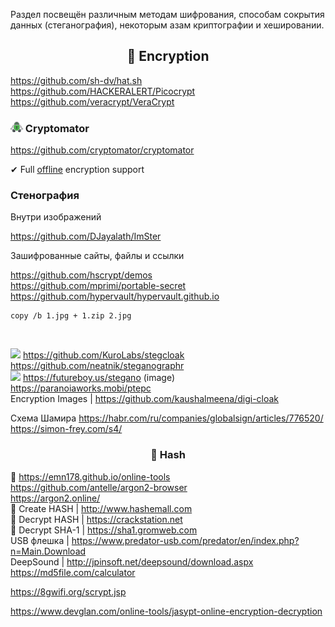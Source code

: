 Раздел посвещён различным методам шифрования, способам сокрытия данных (стеганография), некоторым азам криптографии и хешировании.

<h2 align="center">🔑 Encryption</h2>

https://github.com/sh-dv/hat.sh
<br>
https://github.com/HACKERALERT/Picocrypt
<br>
https://github.com/veracrypt/VeraCrypt

### <img width=20px src="https://raw.githubusercontent.com/awesome-icons/icons/main/Cryptomator.png"></img> Cryptomator
https://github.com/cryptomator/cryptomator

✔ Full [offline](https://new.reddit.com/r/Cryptomator/comments/tpkzcr/new_user_risks_of_cryptomator_availability/) encryption support

### Стенография

Внутри изображений

https://github.com/DJayalath/ImSter

Зашифрованные сайты, файлы и ссылки

https://github.com/hscrypt/demos
<br>
https://github.com/mprimi/portable-secret
<br>
https://github.com/hypervault/hypervault.github.io

```
copy /b 1.jpg + 1.zip 2.jpg
```
<br>

<img width=20px src="https://raw.githubusercontent.com/KuroLabs/stegcloak/master/assets/stegCloakIcon.svg"></img> https://github.com/KuroLabs/stegcloak
<br>
https://github.com/neatnik/steganographr
<br>
<img width=20px src="https://futureboy.us/images/futureboyicon.png"></img> https://futureboy.us/stegano (image)
<br>
https://paranoiaworks.mobi/ptepc
<br>
Encryption Images | https://github.com/kaushalmeena/digi-cloak

Схема Шамира https://habr.com/ru/companies/globalsign/articles/776520/
<br>
https://simon-frey.com/s4/

<h3 align="center">🔑 Hash</h3>

🔑 https://emn178.github.io/online-tools
<br>
https://github.com/antelle/argon2-browser
<br>
https://argon2.online/
<br>
🔑 Create HASH | http://www.hashemall.com
<br>
🔑 Decrypt HASH | https://crackstation.net
<br>
🔑 Decrypt SHA-1 | https://sha1.gromweb.com
<br>
USB флешка | https://www.predator-usb.com/predator/en/index.php?n=Main.Download
<br>
DeepSound | http://jpinsoft.net/deepsound/download.aspx
<br>
https://md5file.com/calculator

https://8gwifi.org/scrypt.jsp

https://www.devglan.com/online-tools/jasypt-online-encryption-decryption 
